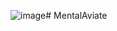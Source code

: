 ![image](https://github.com/furkantuna007/MentalAviate/assets/72814790/b0463efc-7558-4e1d-8271-7250a272d7ec)# MentalAviate

